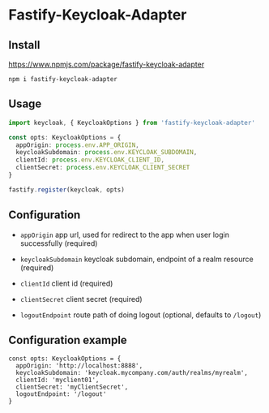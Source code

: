 # Fastify-Keycloak-Adapter

## Install

https://www.npmjs.com/package/fastify-keycloak-adapter

```
npm i fastify-keycloak-adapter
```

## Usage

```typescript
import keycloak, { KeycloakOptions } from 'fastify-keycloak-adapter'

const opts: KeycloakOptions = {
  appOrigin: process.env.APP_ORIGIN,
  keycloakSubdomain: process.env.KEYCLOAK_SUBDOMAIN,
  clientId: process.env.KEYCLOAK_CLIENT_ID,
  clientSecret: process.env.KEYCLOAK_CLIENT_SECRET
}

fastify.register(keycloak, opts)
```

## Configuration

- `appOrigin` app url, used for redirect to the app when user login successfully (required)

- `keycloakSubdomain` keycloak subdomain, endpoint of a realm resource (required)

- `clientId` client id (required)

- `clientSecret` client secret (required)

- `logoutEndpoint` route path of doing logout (optional, defaults to `/logout`)

## Configuration example

```
const opts: KeycloakOptions = {
  appOrigin: 'http://localhost:8888',
  keycloakSubdomain: 'keycloak.mycompany.com/auth/realms/myrealm',
  clientId: 'myclient01',
  clientSecret: 'myClientSecret',
  logoutEndpoint: '/logout'
}
```